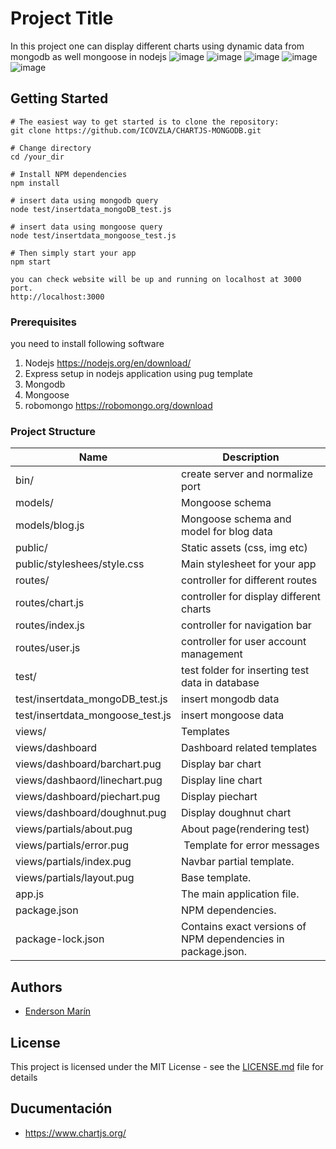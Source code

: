 # Project Title

In this project one can display different charts using dynamic data from mongodb as well mongoose in nodejs
![image](https://user-images.githubusercontent.com/9768977/43562729-4935f748-9616-11e8-8e16-586947f0af5a.png)
![image](https://user-images.githubusercontent.com/9768977/43562737-52b715c2-9616-11e8-983a-c83a1637405d.png)
![image](https://user-images.githubusercontent.com/9768977/43562745-59bead30-9616-11e8-9fd0-b98022798c32.png)
![image](https://user-images.githubusercontent.com/9768977/43562750-5d71ce44-9616-11e8-9268-9a9ca1e15e25.png)
![image](https://user-images.githubusercontent.com/9768977/43562752-6103c4d6-9616-11e8-9a82-5c6b9b599bfb.png)
## Getting Started
```
# The easiest way to get started is to clone the repository:
git clone https://github.com/ICOVZLA/CHARTJS-MONGODB.git 

# Change directory
cd /your_dir

# Install NPM dependencies
npm install

# insert data using mongodb query
node test/insertdata_mongoDB_test.js  

# insert data using mongoose query
node test/insertdata_mongoose_test.js

# Then simply start your app
npm start

you can check website will be up and running on localhost at 3000 port.
http://localhost:3000
```

### Prerequisites

you need to install following software 
1)	Nodejs https://nodejs.org/en/download/
2)	Express setup in nodejs application using pug template
3)	Mongodb
4)	Mongoose
5)	robomongo https://robomongo.org/download

### Project Structure

Name | Description
-- | --
bin/ | create server and normalize port
models/ | Mongoose schema
models/blog.js | Mongoose schema and model for blog data
public/ | Static assets (css, img etc)
public/styleshees/style.css | Main stylesheet for your app
routes/ | controller for different routes
routes/chart.js | controller for display different charts
routes/index.js | controller for navigation bar
routes/user.js | controller for user account management
test/ | test folder for inserting test data in database
test/insertdata_mongoDB_test.js | insert mongodb data
test/insertdata_mongoose_test.js | insert mongoose data
views/ | Templates
views/dashboard | Dashboard related templates
views/dashboard/barchart.pug | Display bar chart
views/dashbaord/linechart.pug | Display line chart
views/dashboard/piechart.pug | Display piechart
views/dashboard/doughnut.pug | Display doughnut chart
views/partials/about.pug | About page(rendering test)
views/partials/error.pug |  Template for error messages
views/partials/index.pug | Navbar partial template.
views/partials/layout.pug | Base template.
app.js | The main application file.
package.json | NPM   dependencies.
package-lock.json | Contains exact versions of NPM dependencies in package.json.

## Authors

* [Enderson Marín](https://github.com/ICOVZLA)

## License

This project is licensed under the MIT License - see the [LICENSE.md](LICENSE.md) file for details

## Ducumentación

* https://www.chartjs.org/


 
 
 
 
 
